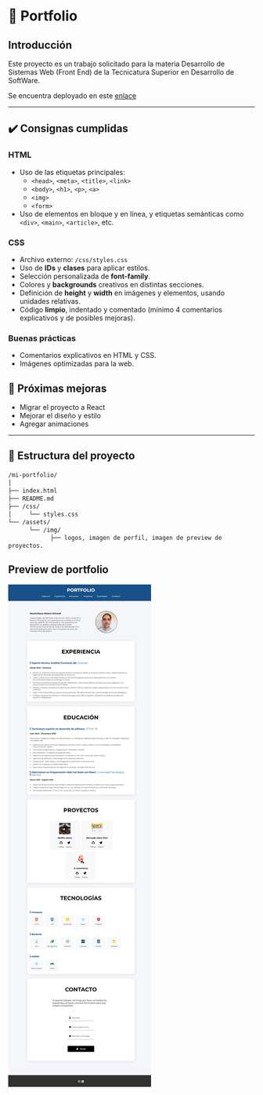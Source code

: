 # 📝 Portfolio

## Introducción

Este proyecto es un trabajo solicitado para la materia Desarrollo de Sistemas Web (Front End) de la Tecnicatura Superior en Desarrollo de SoftWare.

Se encuentra deployado en este [enlace](https://mgmaxi.github.io/TSDSportfolio)

---

## ✔️ Consignas cumplidas

### **HTML**

- Uso de las etiquetas principales:
  - `<head>`, `<meta>`, `<title>`, `<link>`
  - `<body>`, `<h1>`, `<p>`, `<a>`
  - `<img>`
  - `<form>`
- Uso de elementos en bloque y en línea, y etiquetas semánticas como `<div>`, `<main>`, `<article>`, etc.

### **CSS**

- Archivo externo: `/css/styles.css`
- Uso de **IDs** y **clases** para aplicar estilos.
- Selección personalizada de **font-family**.
- Colores y **backgrounds** creativos en distintas secciones.
- Definición de **height** y **width** en imágenes y elementos, usando unidades relativas.
- Código **limpio**, indentado y comentado (mínimo 4 comentarios explicativos y de posibles mejoras).

### **Buenas prácticas**

- Comentarios explicativos en HTML y CSS.
- Imágenes optimizadas para la web.

## :rocket: Próximas mejoras

- Migrar el proyecto a React
- Mejorar el diseño y estilo
- Agregar animaciones

---

## 📂 Estructura del proyecto

```
/mi-portfolio/
│
├── index.html
├── README.md
├── /css/
│     └── styles.css
└── /assets/
      └── /img/
            ├── logos, imagen de perfil, imagen de preview de proyectos.
```

## Preview de portfolio

<img src="assets/img/previewPortfolio.png" alt="porfolio">
